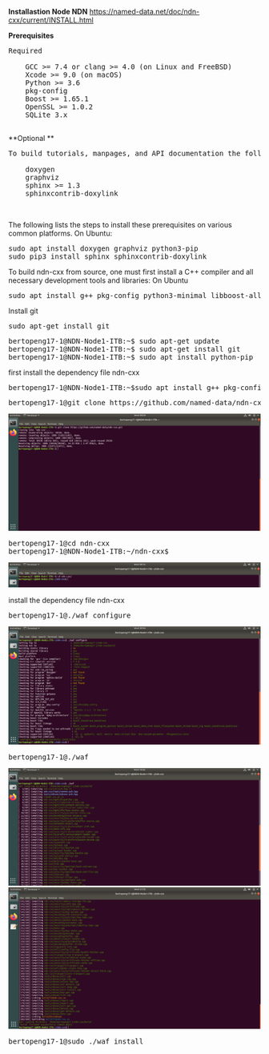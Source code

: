 **Installastion Node NDN** https://named-data.net/doc/ndn-cxx/current/INSTALL.html

**Prerequisites**
<pre>
Required

    GCC >= 7.4 or clang >= 4.0 (on Linux and FreeBSD)
    Xcode >= 9.0 (on macOS)
    Python >= 3.6
    pkg-config
    Boost >= 1.65.1
    OpenSSL >= 1.0.2
    SQLite 3.x

</pre>

**Optional
**
<pre>
To build tutorials, manpages, and API documentation the following additional dependencies need to be installed:

    doxygen
    graphviz
    sphinx >= 1.3
    sphinxcontrib-doxylink
    

</pre>

The following lists the steps to install these prerequisites on various common platforms.
On Ubuntu: 
<pre>
sudo apt install doxygen graphviz python3-pip
sudo pip3 install sphinx sphinxcontrib-doxylink
</pre>

To build ndn-cxx from source, one must first install a C++ compiler and all necessary development tools and libraries:
On Ubuntu
<pre>
sudo apt install g++ pkg-config python3-minimal libboost-all-dev libssl-dev libsqlite3-dev
</pre>

Install git
<pre>
sudo apt-get install git
</pre>

<pre>
bertopeng17-1@NDN-Node1-ITB:~$ sudo apt-get update
bertopeng17-1@NDN-Node1-ITB:~$ sudo apt-get install git
bertopeng17-1@NDN-Node1-ITB:~$ sudo apt install python-pip
</pre>

first install the dependency file ndn-cxx 
<pre>
bertopeng17-1@NDN-Node1-ITB:~$sudo apt install g++ pkg-config python3-minimal libboost-all-dev libssl-dev libsqlite3-dev
</pre>

<pre>
bertopeng17-1@git clone https://github.com/named-data/ndn-cxx.git
</pre>

![alt tag](https://github.com/syaifulahdan/Mini-NDN-Work/blob/main/Assignment%202:NDNrg-Topology/NDNrg-Image/gitclone.png)

<pre>
bertopeng17-1@cd ndn-cxx
bertopeng17-1@NDN-Node1-ITB:~/ndn-cxx$ 
</pre>

![alt tag](https://github.com/syaifulahdan/Mini-NDN-Work/blob/main/Assignment%202:NDNrg-Topology/NDNrg-Image/cdndncxx.png)

install the dependency file ndn-cxx

<pre>
bertopeng17-1@./waf configure
</pre>

![alt tag](https://github.com/syaifulahdan/Mini-NDN-Work/blob/main/Assignment%202:NDNrg-Topology/NDNrg-Image/wafconfigure.png)

<pre>
bertopeng17-1@./waf
</pre>

![alt tag](https://github.com/syaifulahdan/Mini-NDN-Work/blob/main/Assignment%202:NDNrg-Topology/NDNrg-Image/Screenshot%20from%202021-09-08%2010-26-58.png)
![alt tag](https://github.com/syaifulahdan/Mini-NDN-Work/blob/main/Assignment%202:NDNrg-Topology/NDNrg-Image/waf%20finish.png)


<pre>
bertopeng17-1@sudo ./waf install
</pre>
